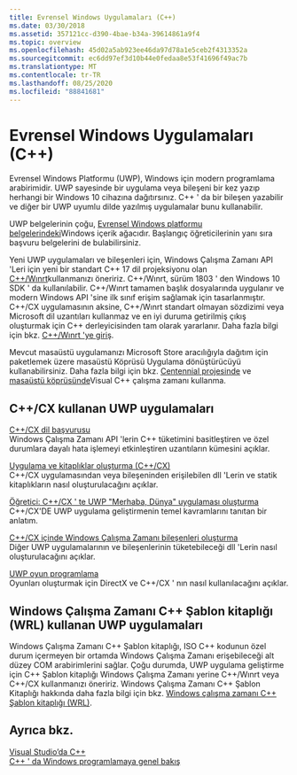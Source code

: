```yaml
---
title: Evrensel Windows Uygulamaları (C++)
ms.date: 03/30/2018
ms.assetid: 357121cc-d390-4bae-b34a-39614861a9f4
ms.topic: overview
ms.openlocfilehash: 45d02a5ab923ee46da97d78a1e5ceb2f4313352a
ms.sourcegitcommit: ec6dd97ef3d10b44e0fedaa8e53f41696f49ac7b
ms.translationtype: MT
ms.contentlocale: tr-TR
ms.lasthandoff: 08/25/2020
ms.locfileid: "88841681"
---
```

# <a name="universal-windows-apps-c"></a>Evrensel Windows Uygulamaları (C++)

Evrensel Windows Platformu (UWP), Windows için modern programlama arabirimidir. UWP sayesinde bir uygulama veya bileşeni bir kez yazıp herhangi bir Windows 10 cihazına dağıtırsınız. C++ ' da bir bileşen yazabilir ve diğer bir UWP uyumlu dilde yazılmış uygulamalar bunu kullanabilir.

UWP belgelerinin çoğu, [Evrensel Windows platformu belgelerindeki](/windows/uwp/)Windows içerik ağacıdır. Başlangıç öğreticilerinin yanı sıra başvuru belgelerini de bulabilirsiniz.

Yeni UWP uygulamaları ve bileşenleri için, Windows Çalışma Zamanı API 'Leri için yeni bir standart C++ 17 dil projeksiyonu olan [C++/Wınrt](/windows/uwp/cpp-and-winrt-apis/)kullanmanızı öneririz. C++/Wınrt, sürüm 1803 ' den Windows 10 SDK ' da kullanılabilir. C++/Wınrt tamamen başlık dosyalarında uygulanır ve modern Windows API 'sine ilk sınıf erişim sağlamak için tasarlanmıştır. C++/CX uygulamasının aksine, C++/Wınrt standart olmayan sözdizimi veya Microsoft dil uzantıları kullanmaz ve en iyi duruma getirilmiş çıkış oluşturmak için C++ derleyicisinden tam olarak yararlanır. Daha fazla bilgi için bkz. [C++/Wınrt 'ye giriş](/windows/uwp/cpp-and-winrt-apis/intro-to-using-cpp-with-winrt).

Mevcut masaüstü uygulamanızı Microsoft Store aracılığıyla dağıtım için paketlemek üzere masaüstü Köprüsü Uygulama dönüştürücüyü kullanabilirsiniz. Daha fazla bilgi için bkz. [Centennial projesinde](https://devblogs.microsoft.com/cppblog/using-visual-c-runtime-in-centennial-project/) ve [masaüstü köprüsünde](/windows/uwp/porting/desktop-to-uwp-root)Visual C++ çalışma zamanı kullanma.

## <a name="uwp-apps-that-use-ccx"></a>C++/CX kullanan UWP uygulamaları

[C++/CX dil başvurusu](visual-c-language-reference-c-cx.md)\
Windows Çalışma Zamanı API 'lerin C++ tüketimini basitleştiren ve özel durumlara dayalı hata işlemeyi etkinleştiren uzantıların kümesini açıklar.

[Uygulama ve kitaplıklar oluşturma (C++/CX)](building-apps-and-libraries-c-cx.md)\
C++/CX uygulamasından veya bileşeninden erişilebilen dll 'Lerin ve statik kitaplıkların nasıl oluşturulacağını açıklar.

[Öğretici: C++/CX ' te UWP "Merhaba, Dünya" uygulaması oluşturma](/windows/uwp/get-started/create-a-basic-windows-10-app-in-cpp)\
C++/CX'DE UWP uygulama geliştirmenin temel kavramlarını tanıtan bir anlatım.

[C++/CX içinde Windows Çalışma Zamanı bileşenleri oluşturma](/windows/uwp/winrt-components/creating-windows-runtime-components-in-cpp)\
Diğer UWP uygulamalarının ve bileşenlerinin tüketebileceği dll 'Lerin nasıl oluşturulacağını açıklar.

[UWP oyun programlama](/windows/uwp/gaming/)\
Oyunları oluşturmak için DirectX ve C++/CX ' nın nasıl kullanılacağını açıklar.

## <a name="uwp-apps-that-use-the-windows-runtime-c-template-library-wrl"></a>Windows Çalışma Zamanı C++ Şablon kitaplığı (WRL) kullanan UWP uygulamaları

Windows Çalışma Zamanı C++ Şablon kitaplığı, ISO C++ kodunun özel durum içermeyen bir ortamda Windows Çalışma Zamanı erişebileceği alt düzey COM arabirimlerini sağlar. Çoğu durumda, UWP uygulama geliştirme için C++ Şablon kitaplığı Windows Çalışma Zamanı yerine C++/Wınrt veya C++/CX kullanmanızı öneririz. Windows Çalışma Zamanı C++ Şablon Kitaplığı hakkında daha fazla bilgi için bkz. [Windows çalışma zamanı C++ Şablon kitaplığı (WRL)](wrl/windows-runtime-cpp-template-library-wrl.md).

## <a name="see-also"></a>Ayrıca bkz.

[Visual Studio’da C++](../overview/visual-cpp-in-visual-studio.md)<br/>
[C++ ' da Windows programlamaya genel bakış](../windows/overview-of-windows-programming-in-cpp.md)<br/>
